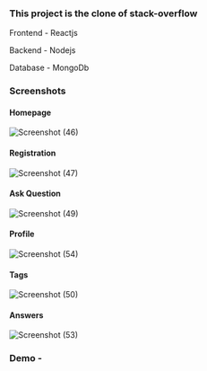 
### This project is the clone of stack-overflow 

Frontend - Reactjs

Backend - Nodejs

Database - MongoDb

### Screenshots

#### Homepage
![Screenshot (46)](https://user-images.githubusercontent.com/58473785/180295173-a0ffe225-027f-4aeb-ac49-b6036ac42a8c.png)

#### Registration
![Screenshot (47)](https://user-images.githubusercontent.com/58473785/180296318-cabbd8ad-a896-47e5-aab2-e1dfd8ece4f6.png)

#### Ask Question
![Screenshot (49)](https://user-images.githubusercontent.com/58473785/180296388-b1c7cdba-c096-4bd3-8c10-f4ee093c2e8c.png)

#### Profile
![Screenshot (54)](https://user-images.githubusercontent.com/58473785/180296438-6b930fd4-e563-45da-bdf0-6b1991688292.png)

#### Tags
![Screenshot (50)](https://user-images.githubusercontent.com/58473785/180296495-cb954f08-ed01-419f-87e2-35ebb035c3cd.png)

#### Answers
![Screenshot (53)](https://user-images.githubusercontent.com/58473785/180296520-555542d0-03a7-4d85-8adb-ad1a6060f46d.png)

### Demo - 


